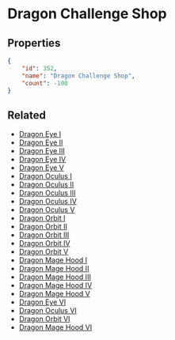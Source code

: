 # Dragon Challenge Shop

<no description available>

## Properties

```json
{
    "id": 352,
    "name": "Dragon Challenge Shop",
    "count": -100
}
```

## Related

- [Dragon Eye I](../items/10120-dragon-eye-i.md)
- [Dragon Eye II](../items/10121-dragon-eye-ii.md)
- [Dragon Eye III](../items/10122-dragon-eye-iii.md)
- [Dragon Eye IV](../items/10123-dragon-eye-iv.md)
- [Dragon Eye V](../items/10124-dragon-eye-v.md)
- [Dragon Oculus I](../items/10125-dragon-oculus-i.md)
- [Dragon Oculus II](../items/10126-dragon-oculus-ii.md)
- [Dragon Oculus III](../items/10127-dragon-oculus-iii.md)
- [Dragon Oculus IV](../items/10128-dragon-oculus-iv.md)
- [Dragon Oculus V](../items/10129-dragon-oculus-v.md)
- [Dragon Orbit I](../items/10130-dragon-orbit-i.md)
- [Dragon Orbit II](../items/10131-dragon-orbit-ii.md)
- [Dragon Orbit III](../items/10132-dragon-orbit-iii.md)
- [Dragon Orbit IV](../items/10133-dragon-orbit-iv.md)
- [Dragon Orbit V](../items/10134-dragon-orbit-v.md)
- [Dragon Mage Hood I](../items/10135-dragon-mage-hood-i.md)
- [Dragon Mage Hood II](../items/10136-dragon-mage-hood-ii.md)
- [Dragon Mage Hood III](../items/10137-dragon-mage-hood-iii.md)
- [Dragon Mage Hood IV](../items/10138-dragon-mage-hood-iv.md)
- [Dragon Mage Hood V](../items/10139-dragon-mage-hood-v.md)
- [Dragon Eye VI](../items/20294-dragon-eye-vi.md)
- [Dragon Oculus VI](../items/20295-dragon-oculus-vi.md)
- [Dragon Orbit VI](../items/20296-dragon-orbit-vi.md)
- [Dragon Mage Hood VI](../items/20297-dragon-mage-hood-vi.md)

